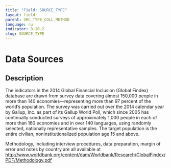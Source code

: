 ```yaml
---
title: "Field: SOURCE_TYPE"
layout: field
parent: SRC_TYPE_COLL_METHOD
language: ru
indicator: 8-10-2
slug: SOURCE_TYPE
---
```

# Data Sources

## Description

The indicators in the 2014 Global Financial Inclusion (Global Findex) database are drawn from survey data covering almost 150,000 people in more than 140 economies—representing more than 97 percent of the world’s population. The survey was carried out over the 2014 calendar year by Gallup, Inc. as part of its Gallup World Poll, which since 2005 has continually conducted surveys of approximately 1,000 people in each of more than 160 economies and in over 140 languages, using randomly selected, nationally representative samples. The target population is the entire civilian, noninstitutionalized population age 15 and above.

Methodology, including interview procedures, data preparation, margin of error and notes by country are all available at http://www.worldbank.org/content/dam/Worldbank/Research/GlobalFindex/PDF/Methodology.pdf